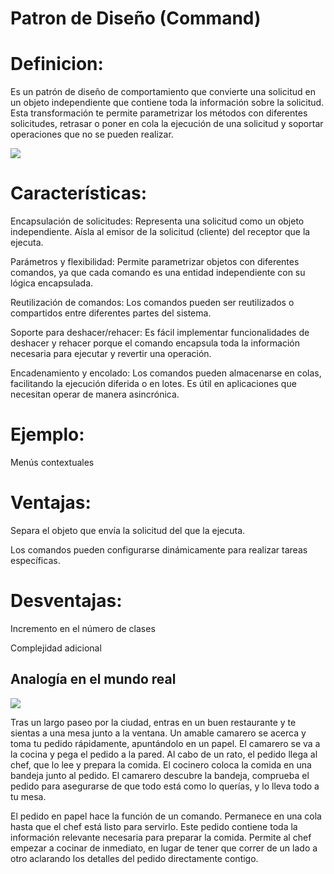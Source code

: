 # Patron de Diseño (Command) 

# Definicion: 

Es un patrón de diseño de comportamiento que convierte una solicitud en un objeto independiente que contiene toda la información sobre la solicitud. Esta transformación te permite parametrizar los métodos con diferentes solicitudes, retrasar o poner en cola la ejecución de una solicitud y soportar operaciones que no se pueden realizar.

![](/img/img1.webp)

# Características: 

Encapsulación de solicitudes:
Representa una solicitud como un objeto independiente.
Aísla al emisor de la solicitud (cliente) del receptor que la ejecuta.

Parámetros y flexibilidad:
Permite parametrizar objetos con diferentes comandos, ya que cada comando es una entidad independiente con su lógica encapsulada.

Reutilización de comandos:
Los comandos pueden ser reutilizados o compartidos entre diferentes partes del sistema.

Soporte para deshacer/rehacer:
Es fácil implementar funcionalidades de deshacer y rehacer porque el comando encapsula toda la información necesaria para ejecutar y revertir una operación.

Encadenamiento y encolado:
Los comandos pueden almacenarse en colas, facilitando la ejecución diferida o en lotes.
Es útil en aplicaciones que necesitan operar de manera asincrónica.

# Ejemplo: 

Menús contextuales 

# Ventajas:

Separa el objeto que envía la solicitud del que la ejecuta.

Los comandos pueden configurarse dinámicamente para realizar tareas específicas.

# Desventajas:

Incremento en el número de clases

Complejidad adicional

## Analogía en el mundo real

![](/img/capi.png)

Tras un largo paseo por la ciudad, entras en un buen restaurante y te sientas a una mesa junto a la ventana. Un amable camarero se acerca y toma tu pedido rápidamente, apuntándolo en un papel. El camarero se va a la cocina y pega el pedido a la pared. Al cabo de un rato, el pedido llega al chef, que lo lee y prepara la comida. El cocinero coloca la comida en una bandeja junto al pedido. El camarero descubre la bandeja, comprueba el pedido para asegurarse de que todo está como lo querías, y lo lleva todo a tu mesa.

El pedido en papel hace la función de un comando. Permanece en una cola hasta que el chef está listo para servirlo. Este pedido contiene toda la información relevante necesaria para preparar la comida. Permite al chef empezar a cocinar de inmediato, en lugar de tener que correr de un lado a otro aclarando los detalles del pedido directamente contigo.
